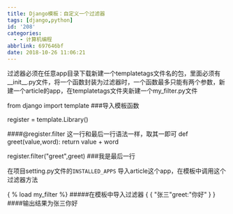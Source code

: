```yaml
---
title: Django模板：自定义一个过滤器
tags: [django,python]
id: '208'
categories:
  - - 计算机编程
abbrlink: 697646bf
date: 2018-10-26 11:06:21
---
```


过滤器必须在任意app目录下载新建一个templatetags文件名的包，里面必须有\_\_init\_\_.py文件，将一个函数封装为过滤器时，一个函数最多只能有两个参数，新建一个article的app，在templatetags文件夹新建一个my\_filter.py文件

from django import template     ###导入模板函数

register = template.Library()

####@register.filter       这一行和最后一行语法一样，取其一即可
def greet(value,word):
    return value + word

register.filter("greet",greet)    ###我是最后一行

在项目setting.py文件的`INSTALLED_APPS` 导入article这个app，在模板中调用这个过滤器方法

{ % load my\_filter %}         #####在模板中导入过滤器
{ { "张三"greet:"你好" } }      ####输出结果为张三你好